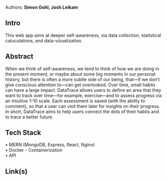 Authors: **Simon Gohl, Josh Leikam**

## Intro

This web app aims at deeper self-awareness, via data collection, statistical caluculations, and data-vizualization.

## Abstract

When we think of self-awareness, we tend to think of how we are doing in the present moment, or maybe about some big moments in our personal history, but there is often a more subtle side of our being, that—if we don’t give conscious attention to—can get overlooked. Over time, small habits can have a large impact. DataTrace allows users to define an area that they want to track over time—for example, exercise—and to assess progress via an intuitive 1-10 scale. Each assessment is saved (with the ability to comment), so that a user can visit them later for insights on their progress. In short, DataTrace aims to help users connect the dots of their habits and to trace a better future.

## Tech Stack

• MERN (MongoDB, Express, React, Nginx)  
• Docker - Containerization  
• API

## Link(s)
